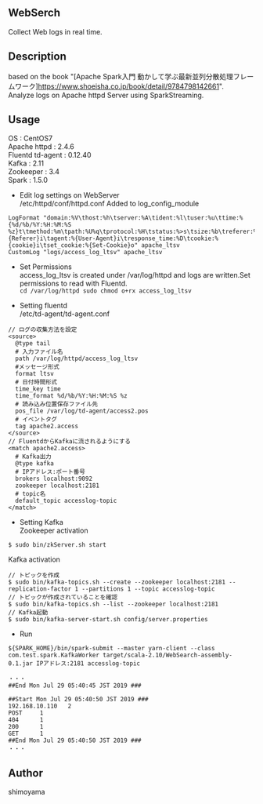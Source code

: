 ## WebSerch
Collect Web logs in real time.  

## Description
based on the book "[Apache Spark入門 動かして学ぶ最新並列分散処理フレームワーク]<https://www.shoeisha.co.jp/book/detail/9784798142661>".  
Analyze logs on Apache httpd Server using SparkStreaming.  

## Usage
OS : CentOS7  
Apache httpd : 2.4.6  
Fluentd td-agent : 0.12.40  
Kafka : 2.11  
Zookeeper : 3.4  
Spark : 1.5.0  

* Edit log settings on WebServer  
/etc/httpd/conf/httpd.conf  Added to log_config_module  
```
LogFormat "domain:%V\thost:%h\tserver:%A\tident:%l\tuser:%u\ttime:%{%d/%b/%Y:%H:%M:%S %z}t\tmethod:%m\tpath:%U%q\tprotocol:%H\tstatus:%>s\tsize:%b\treferer:%{Referer}i\tagent:%{User-Agent}i\tresponse_time:%D\tcookie:%{cookie}i\tset_cookie:%{Set-Cookie}o" apache_ltsv
CustomLog "logs/access_log_ltsv" apache_ltsv
```  

* Set Permissions  
access_log_ltsv is created under /var/log/httpd and logs are written.Set permissions to read with Fluentd.  
`
cd /var/log/httpd
sudo chmod o+rx access_log_ltsv
`  

* Setting fluentd  
/etc/td-agent/td-agent.conf
```
// ログの収集方法を設定
<source>
  @type tail
  # 入力ファイル名
  path /var/log/httpd/access_log_ltsv
  #メッセージ形式
  format ltsv
  # 日付時間形式
  time_key time
  time_format %d/%b/%Y:%H:%M:%S %z
  # 読み込み位置保存ファイル先
  pos_file /var/log/td-agent/access2.pos
  # イベントタグ
  tag apache2.access
</source>
// FluentdからKafkaに流されるようにする 
<match apache2.access>
  # Kafka出力
  @type kafka
  # IPアドレス:ポート番号
  brokers localhost:9092
  zookeeper localhost:2181
  # topic名
  default_topic accesslog-topic
</match>
```  

* Setting Kafka  
Zookeeper activation  
```
$ sudo bin/zkServer.sh start
```  
Kafka activation  
```
// トピックを作成
$ sudo bin/kafka-topics.sh --create --zookeeper localhost:2181 --replication-factor 1 --partitions 1 --topic accesslog-topic
// トピックが作成されていることを確認
$ sudo bin/kafka-topics.sh --list --zookeeper localhost:2181
// Kafka起動
$ sudo bin/kafka-server-start.sh config/server.properties
```  

* Run  
```
${SPARK_HOME}/bin/spark-submit --master yarn-client --class com.test.spark.KafkaWorker target/scala-2.10/WebSearch-assembly-0.1.jar IPアドレス:2181 accesslog-topic

・・・
##End Mon Jul 29 05:40:45 JST 2019 ###

##Start Mon Jul 29 05:40:50 JST 2019 ###
192.168.10.110 	 2
POST 	 1
404 	 1
200 	 1
GET 	 1
##End Mon Jul 29 05:40:50 JST 2019 ###
・・・
```  
## Author
shimoyama

